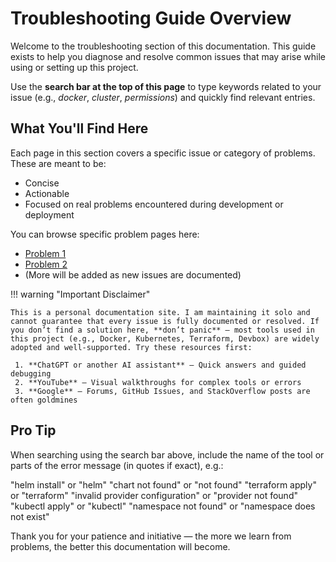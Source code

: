 # Troubleshooting Guide Overview

Welcome to the troubleshooting section of this documentation. This guide exists to help you diagnose and resolve common issues that may arise while using or setting up this project.

Use the **search bar at the top of this page** to type keywords related to your issue (e.g., *docker*, *cluster*, *permissions*) and quickly find relevant entries.

## What You'll Find Here

Each page in this section covers a specific issue or category of problems. These are meant to be:
- Concise
- Actionable
- Focused on real problems encountered during development or deployment

You can browse specific problem pages here:

- [Problem 1](./1-problem1.md)
- [Problem 2](./2-problem2.md)
- (More will be added as new issues are documented)

!!! warning "Important Disclaimer"

    This is a personal documentation site. I am maintaining it solo and cannot guarantee that every issue is fully documented or resolved. If you don’t find a solution here, **don’t panic** — most tools used in this project (e.g., Docker, Kubernetes, Terraform, Devbox) are widely adopted and well-supported. Try these resources first:

     1. **ChatGPT or another AI assistant** – Quick answers and guided debugging  
     2. **YouTube** – Visual walkthroughs for complex tools or errors  
     3. **Google** – Forums, GitHub Issues, and StackOverflow posts are often goldmines  

## Pro Tip

When searching using the search bar above, include the name of the tool or parts of the error message (in quotes if exact), e.g.:

"helm install" or "helm" "chart not found" or "not found"
"terraform apply" or "terraform" "invalid provider configuration" or "provider not found"
"kubectl apply" or "kubectl" "namespace not found" or "namespace does not exist"

Thank you for your patience and initiative — the more we learn from problems, the better this documentation will become.
